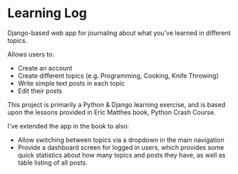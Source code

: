 # Learning Log
Django-based web app for journaling about what you've learned in different
topics.

Allows users to:
* Create an account
* Create different topics (e.g. Programming, Cooking, Knife Throwing)
* Write simple text posts in each topic
* Edit their posts

This project is primarily a Python & Django learning exercise, and is based
upon the lessons provided in Eric Matthes book, Python Crash Course.

I've extended the app in the book to also:
* Allow switching between topics via a dropdown in the main navigation
* Provide a dashboard screen for logged in users, which provides some quick
statistics about how many topics and posts they have, as well as table listing
of all posts.
